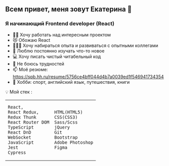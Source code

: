 ## Всем привет, меня зовут Екатерина 👋
### Я начинающий Frontend developer (React)
- 👩‍💻 Хочу работать над интересным проектом
- 😻 Обожаю React 
- 👨‍👩‍👧 Хочу набираться опыта и развиваться с опытными коллегами
- 🔭 Люблю постоянно изучать что-то новое 
- 💻 Хочу писать чистый читабельный код
- 💪 Не боюсь трудностей 
- 📫 Моё резюме: https://spb.hh.ru/resume/5756ce4bff044d4b7a0039ed1f546941734354
- 🤩 Хобби: спорт, английский язык, путешествия, книги

💡 Мой стек : 
<table>
<tr>

</tr>
<tr>
<td>

```
React,
React Redux,
Redux Thunk
React Router DOM
TypeScript
React DnD
WebSocket
JavaScript
Jest
Cypress
```

</td>
<td>

```
HTML(HTML5)
CSS(CSS3)
Sass/Scss
jQuery
Git
Bootstrap
Adobe Photoshop
Figma
```

</td>
</tr>
</table>

<!--
**Ekaterina-Kuzina/Ekaterina-Kuzina** is a ✨ _special_ ✨ repository because its `README.md` (this file) appears on your GitHub profile.
